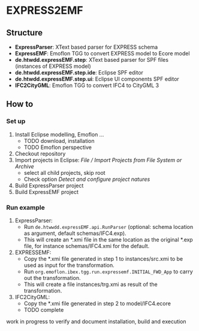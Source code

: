 # EXPRESS2EMF

## Structure

* __ExpressParser__: XText based parser for EXPRESS schema
* __ExpressEMF__: Emoflon TGG to convert EXPRESS model to Ecore model
* __de.htwdd.expressEMF.step__: XText based parser for SPF files (instances of EXPRESS model)
* __de.htwdd.expressEMF.step.ide__: Eclipse SPF editor
* __de.htwdd.expressEMF.step.ui__: Eclipse UI components SPF editor
* __IFC2CityGML__: Emoflon TGG to convert IFC4 to CityGML 3



## How to

### Set up

1. Install Eclipse modelling, Emoflon ...
    - TODO download, installation
    - TODO Emoflon perspective
2. Checkout repository
3. Import projects in Eclipse: _File / Import Projects from File System or Archive_
    - select all child projects, skip root
    - Check option _Detect and configure project natures_
4. Build ExpressParser project
5. Build ExpressEMF project


### Run example

1. ExpressParser:
    - Run `de.htwwdd.expressEMF.api.RunParser` (optional: schema location as argument, default schemas/IFC4.exp).
    - This will create an *.xmi file in the same location as the original *.exp file, for instance schemas/IFC4.xmi for the default.
2. EXPRESSEMF: 
    - Copy the *.xmi file generated in step 1 to instances/src.xmi to be used as input for the transformation.
    - Run `org.emoflon.ibex.tgg.run.expressemf.INITIAL_FWD_App` to carry out the transformation.
    - This will create a file instances/trg.xmi as result of the transformation.
3. IFC2CityGML:
    - Copy the *.xmi file generated in step 2 to model/IFC4.ecore
    - TODO complete

work in progress to verify and document installation, build and execution 





